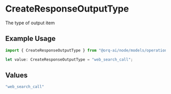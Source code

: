 # CreateResponseOutputType

The type of output item

## Example Usage

```typescript
import { CreateResponseOutputType } from "@orq-ai/node/models/operations";

let value: CreateResponseOutputType = "web_search_call";
```

## Values

```typescript
"web_search_call"
```